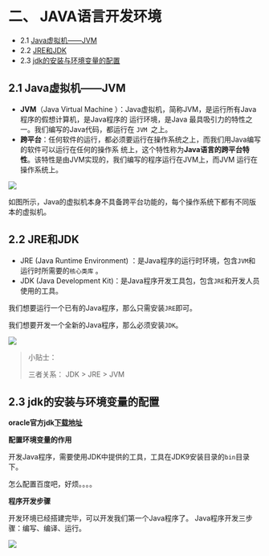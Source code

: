 # 二、 JAVA语言开发环境

- 2.1 [Java虚拟机——JVM](#2.1-Java虚拟机——JVM)
- 2.2 [JRE和JDK](#2.2-JRE和JDK)
- 2.3 [jdk的安装与环境变量的配置](#2.3-jdk的安装与环境变量的配置)

## 2.1 Java虚拟机——JVM

- **JVM**（Java Virtual Machine ）：Java虚拟机，简称JVM，是运行所有Java程序的假想计算机，是Java程序的 运行环境，是Java 最具吸引力的特性之一。我们编写的Java代码，都运行在 `JVM `之上。
- **跨平台**：任何软件的运行，都必须要运行在操作系统之上，而我们用Java编写的软件可以运行在任何的操作系 统上，这个特性称为**Java语言的跨平台特性**。该特性是由JVM实现的，我们编写的程序运行在JVM上，而JVM 运行在操作系统上。

![](../pics/03-JVM.png)

如图所示，Java的虚拟机本身不具备跨平台功能的，每个操作系统下都有不同版本的虚拟机。

## 2.2 JRE和JDK

- JRE (Java Runtime Environment) ：是Java程序的运行时环境，包含`JVM`和运行时所需要的`核心类库` 。
- JDK (Java Development Kit)：是Java程序开发工具包，包含`JRE`和开发人员使用的工具。

我们想要运行一个已有的Java程序，那么只需安装`JRE`即可。 

我们想要开发一个全新的Java程序，那么必须安装`JDK`。

![](../pics/04-jdk.png)

> 小贴士： 
>
> 三者关系： JDK > JRE > JVM

## 2.3 jdk的安装与环境变量的配置

**oracle官方jdk[下载地址](https://www.oracle.com/technetwork/java/javase/downloads/index.html)**

**配置环境变量的作用**

开发Java程序，需要使用JDK中提供的工具，工具在JDK9安装目录的`bin`目录下。

怎么配置百度吧，好烦。。。。

**程序开发步骤**

开发环境已经搭建完毕，可以开发我们第一个Java程序了。 Java程序开发三步骤：编写、编译、运行。

![](../pics/05-程序开发步骤.png)


